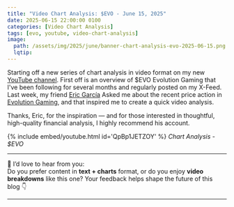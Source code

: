 ```yaml
---
title: "Video Chart Analysis: $EVO - June 15, 2025"
date: 2025-06-15 22:00:00 0100
categories: [Video Chart Analysis]
tags: [evo, youtube, video-chart-analysis]
image:
  path: /assets/img/2025/june/banner-chart-analysis-evo-2025-06-15.png
  lqtip:
---
```


Starting off a new series of chart analysis in video format on my new [YouTube channel](https://www.youtube.com/@trader_gu). First off is an overview of $EVO Evolution Gaming that I've been following for several months and regularly posted on my X-Feed. Last week, my friend [Eric García](https://x.com/SuEricGP) Asked me about the recent price action in [Evolution Gaming](https://www.evolution.com/), and that inspired me to create a quick video analysis.

Thanks, Eric, for the inspiration — and for those interested in thoughtful, high-quality financial analysis, I highly recommend his account.

{% include embed/youtube.html id='QpBp1JETZOY' %}
*Chart Analysis - $EVO*

---

📣 I’d love to hear from you:  
Do you prefer content in **text + charts** format, or do you enjoy **video breakdowns** like this one? Your feedback helps shape the future of this blog 👇

---

<script src="https://giscus.app/client.js"
        data-repo="tradergu/tradergu.github.io-comments"
        data-repo-id="R_kgDOOJkYuA"
        data-category="General"
        data-category-id="DIC_kwDOOJkYuM4CoG-6"
        data-mapping="pathname"
        data-strict="0"
        data-reactions-enabled="1"
        data-emit-metadata="0"
        data-input-position="top"
        data-theme="preferred_color_scheme"
        data-lang="en"
        crossorigin="anonymous"
        async>
</script>
